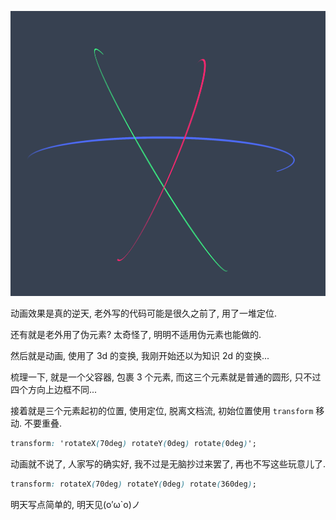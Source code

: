 ![Screenshot](https://github.com/NeilYeTAT/LearnCSSuseReact-Tailwind/blob/main/src/components/day008-atom/Screenshot.png)

动画效果是真的逆天, 老外写的代码可能是很久之前了, 用了一堆定位.

还有就是老外用了伪元素? 太奇怪了, 明明不适用伪元素也能做的.

然后就是动画, 使用了 3d 的变换, 我刚开始还以为知识 2d 的变换...

梳理一下, 就是一个父容器, 包裹 3 个元素, 而这三个元素就是普通的圆形, 只不过四个方向上边框不同...

接着就是三个元素起初的位置, 使用定位, 脱离文档流, 初始位置使用 `transform` 移动. 不要重叠.

```css
transform: 'rotateX(70deg) rotateY(0deg) rotate(0deg)';
```

动画就不说了, 人家写的确实好, 我不过是无脑抄过来罢了, 再也不写这些玩意儿了.

```css
transform: rotateX(70deg) rotateY(0deg) rotate(360deg);
```

明天写点简单的, 明天见(o′ω`o)ノ
